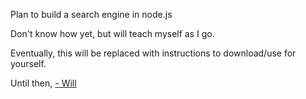 Plan to build a search engine in node.js

Don't know how yet, but will teach myself as I go.

Eventually, this will be replaced with instructions to download/use for yourself.

Until then,
[ - Will](https://willcbradley.com)